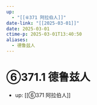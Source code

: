 ```yaml
---
up:
  - "[[⑥371 阿拉伯人]]"
date-link: "[[2025-03-01]]"
date: 2025-03-01
ctime-p: 2025-03-01T13:40:50
aliases:
  - 德鲁兹人
---
```


# ⑥371.1 德鲁兹人

- up: [[⑥371 阿拉伯人]]
